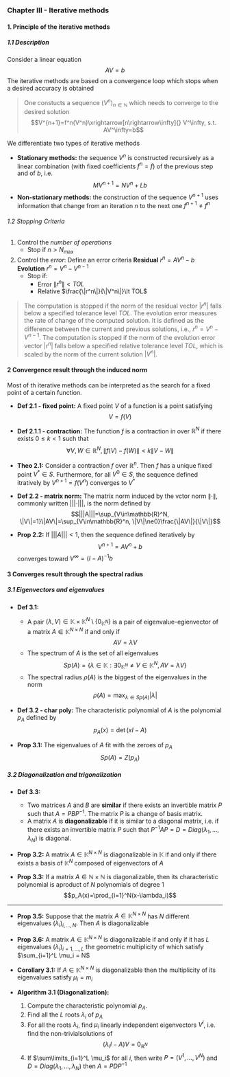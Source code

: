 ### Chapter III - Iterative methods

#### 1. Principle of the iterative methods

##### 1.1 Description

Consider a linear equation
$$AV=b$$
The iterative methods are based on a convergence loop which stops when a desired accuracy is obtained

> One constucts a sequence $(V^n)_{n\in\mathbb{N}}$ which needs to converge to the desired solution
$$V^{n+1}=f^n(V^n)\xrightarrow[n\rightarrow\infty]{} V^\infty, s.t. AV^\infty=b$$

We differentiate two types of iterative methods
- **Stationary methods:** the sequence $V^n$ is constructed recursively as a linear combination (with fixed coefficients $f^n=f$) of the previous step and of $b$, i.e.
$$MV^{n+1}=NV^n+Lb$$
- **Non-stationary methods:** the construction of the sequence $V^{n+1}$ uses information that change from an iteration $n$ to the next one $f^{n+1}\ne f^n$

###### 1.2 Stopping Criteria
1. Control the *number of operations*
   - Stop if $n\gt N_{\text{max}}$
2. Control the *error*: Define an error criteria
    **Residual** $r^n=AV^n-b$
    **Evolution** $r^n=V^n-V^{n-1}$
    - Stop if:
      - Error $\|r^n\|<TOL$
      - Relative $\frac{\|r^n\|}{\|V^n\|}\lt TOL$

> The computation is stopped if the norm of the residual vector $|r^n|$ falls below a specified tolerance level $TOL$.
> The evolution error measures the rate of change of the computed solution. It is defined as the difference between the current and previous solutions, i.e., $r^n=V^n-V^{n-1}$. The computation is stopped if the norm of the evolution error vector $|r^n|$ falls below a specified relative tolerance level $TOL$, which is scaled by the norm of the current solution $|V^n|$.

#### 2 Convergence result through the induced norm
Most of th iterative methods can be interpreted as the search for a fixed point of a certain function.

- **Def 2.1 - fixed point:** A fixed point $V$ of a function is a point satisfying
$$V=f(V)$$

- **Def 2.1.1 - contraction:** The function $f$ is a contraction in over $\mathbb{R}^N$ if there exists $0\le k\lt 1$ such that
$$\forall V,W\in\mathbb{R}^N, \|f(V)-f(W)\|\lt k\|V-W\|$$

- **Theo 2.1:** Consider a contraction $f$ over $\mathbb{R}^n$. Then $f$ has a unique fixed point $V^*\in S$.
  Furthermore, for all $V^0\in S$, the sequence defined itratively by $V^{n+1}=f(V^n)$ converges to $V^*$

- **Def 2.2 - matrix norm:** The matrix norm induced by the vctor norm $\|\cdot\|$, commonly written $|||\cdot|||$, is the norm defined by
$$|||A|||=\sup_{V\in\mathbb{R}^N, \|V\|=1}\|AV\|=\sup_{V\in\mathbb{R}^n, \|V\|\ne0}\frac{\|AV\|}{\|V\|}$$

- **Prop 2.2:** If $|||A|||\lt 1$, then the sequence defined iteratively by
$$V^{n+1}=AV^n+b$$
    converges toward $V^\infty = (I-A)^{-1}b$


#### 3 Converges result through the spectral radius
##### 3.1 Eigenvectors and eigenvalues

- **Def 3.1:**
  - A pair $(\lambda, V)\in\mathbb{K}\times\mathbb{K}^N\setminus\{0_{\mathbb{K}^N}\}$ is a pair of eigenvalue-egienvector of a matrix $A\in\mathbb{K}^{N\times N}$ if and only if
    $$AV=\lambda V$$
  - The spectrum of $A$ is the set of all eigenvalues
  $$Sp(A)=\{\lambda\in\mathbb{K}:\exists0_{\mathbb{K}^N}\ne V\in\mathbb{K}^N, AV=\lambda V\}$$
  - The spectral radius $\rho(A)$ is the biggest of the eigenvalues in the norm
    $$\rho(A)=\max_{\lambda\in Sp(A)}|\lambda|$$

- **Def 3.2 - char poly:** The characteristic polynomial of $A$ is the polynomial $p_A$ defined by
$$p_A(x)=\det(xI-A)$$

- **Prop 3.1:** The eigenvalues of $A$ fit with the zeroes of $p_A$
$$Sp(A)=Z(p_A)$$

##### 3.2 Diagonalization and trigonalization

- **Def 3.3:**
  - Two matrices $A$ and $B$ are **similar** if there exists an invertible matrix $P$ such that $A=PBP^{-1}$. The matrix $P$ is a change of basis matrix.
  - A matrix $A$ is **diagonalizable** if it is similar to a diagonal matrix, i.e. if there exists an invertible matrix $P$ such that $P^{-1}AP=D=Diag(\lambda_1,\ldots,\lambda_N)$ is diagonal.

- **Prop 3.2:** A matrix $A\in\mathbb{K}^{N\times N}$ is diagonalizable in $\mathbb{K}$ if and only if there exists a basis of $\mathbb{K}^N$ composed of eigenvectors of $A$

- **Prop 3.3:** If a matrix $A\in\mathbb{N\times N}$ is diagonalizable, then its characteristic polynomial is aproduct of $N$ polynomials of degree 1
$$p_A(x)=\prod_{i=1}^N(x-\lambda_i)$$

---

- **Prop 3.5:** Suppose that the matrix $A\in\mathbb{K}^{N\times N}$ has $N$ different eigenvalues $(\lambda_i)_{i,\ldots,N}$. Then $A$ is diagonalizable

- **Prop 3.6:** A matrix $A\in\mathbb{K}^{N\times N}$ is diagonalizable if and only if it has $L$ eigenvalues $(\lambda_i)_{i=1,\ldots,L}$ the geometric multiplicity of which satisfy $\sum_{i=1}^L \mu_i = N$

- **Corollary 3.1:** If $A\in\mathbb{K}^{N\times N}$ is diagonalizable then the multiplicity of its eigenvalues satisfy $\mu_i=m_i$

- **Algorithm 3.1 (Diagonalization):**
  1. Compute the characteristic polynomial $p_A$.
  2. Find all the $L$ roots $\lambda_i$ of $p_A$
  3. For all the roots $\lambda_i$, find $\mu_i$ linearly independent eigenvectors $V^i$, i.e. find the non-trivialsolutions of
   $$(\lambda_i I-A)V=0_{\mathbb{R}^N}$$
  4. If $\sum\limits_{i=1}^L \mu_i$ for all $i$, then write $P=(V^1,\ldots,V^N)$ and $D=Diag(\lambda_1,\ldots,\lambda_N)$ then $A=PDP^{-1}$